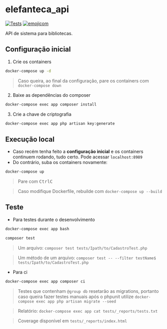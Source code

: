 # elefanteca_api

[![Tests](https://github.com/nenitf/elefanteca_api/actions/workflows/tests.yml/badge.svg)](https://github.com/nenitf/elefanteca_api/actions/workflows/tests.yml) [![emojicom](https://img.shields.io/badge/emojicom-%F0%9F%90%9B%20%F0%9F%86%95%20%F0%9F%92%AF%20%F0%9F%91%AE%20%F0%9F%86%98%20%F0%9F%92%A4-%23fff)](https://gist.github.com/nenitf/1cf5182bff009974bf436f978eea1996#emojicom)

API de sistema para bibliotecas.

## Configuração inicial

1. Crie os containers
```sh
docker-compose up -d
```
> Caso queira, ao final da configuração, pare os containers com ``docker-compose down``

2. Baixe as dependências do composer
```sh
docker-compose exec app composer install
```

3. Crie a chave de criptografia
```sh
docker-compose exec app php artisan key:generate
```

<!--
3. Crie as tabelas no banco
```sh
docker-compose exec app php artisan migrate --seed
```
> Limpar as tabelas e atualizar banco de acordo com as migrations com ``docker-compose exec app php artisan migrate:refresh --seed``

> Caso queira popular dados falsos para testar a aplicação manualmente, use ``docker-compose exec app php artisan db:seed --class FakeSeeder``

4. Crie a documentação de suporte (ficará disponível em `localhost:8989/public/swagger`)
```sh
docker-compose exec app composer swagger
```
-->

## Execução local

- Caso recém tenha feito a **configuração inicial** e os containers continuem rodando, tudo certo. Pode acessar ``localhost:8989``
- Do contrário, suba os containers novamente:
```sh
docker-compose up
```
> Pare com <kbd>Ctrl</kbd><kbd>C</kbd>

> Caso modifique Dockerfile, rebuilde com ``docker-compose up --build``

## Teste

- Para testes durante o desenvolvimento
```sh
docker-compose exec app bash
```
```sh
composer test
```
> Um arquivo: ``composer test tests/Ipath/to/CadastroTest.php``

> Um método de um arquivo: ``composer test -- --filter testName$ tests/Ipath/to/CadastroTest.php``

- Para ci 
```sh
docker-compose exec app composer ci
```
> Testes que contenham `@group db` resetarão as migrations, portanto caso queira fazer testes manuais após o phpunit utilize ``docker-compose exec app php artisan migrate --seed``

> Relatório: ``docker-compose exec app cat tests/_reports/tests.txt``

> Coverage disponível em `tests/_reports/index.html`
